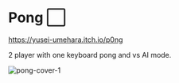 # Pong ⬜
https://yusei-umehara.itch.io/p0ng

2 player with one keyboard pong and vs AI mode.

![pong-cover-1](https://user-images.githubusercontent.com/86896365/145346422-d3be2bbf-796b-4277-919e-7511fa5cdc82.png)
